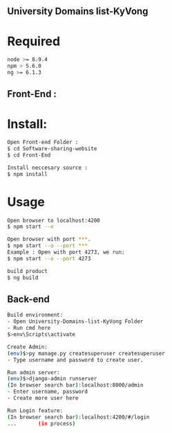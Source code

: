 ## University Domains list-KyVong

# Required

``` bash
node >= 8.9.4
npm > 5.6.0
ng >= 6.1.3  
```

## Front-End :


# Install:
``` bash
Open Front-end Folder :
$ cd Software-sharing-website
$ cd Front-End

Install neccesary source :
$ npm install
```

# Usage
``` bash
Open browser to localhost:4200
$ npm start --o

Open browser with port ***.
$ npm start --o --port ***
Example : Open with port 4273, we run:
$ npm start --o --port 4273

build product
$ ng build
```

## Back-end
```bash
Build environment:
- Open University-Domains-list-KyVong Folder
- Run cmd here
$>env\Scripts\activate

Create Admin:
(env)$>py manage.py createsuperuser createsuperuser
- Type username and password to create user.

Run admin server:
(env)$>django-admin runserver
(In browser search bar):localhost:8000/admin
- Enter username, password
- Create more user here

Run Login feature:
(In browser search bar):localhost:4200/#/login
...       (in process)

